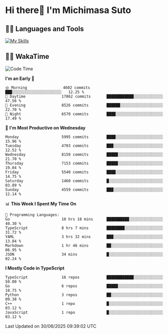 # Hi there👋 I'm Michimasa Suto

## 🧑‍💻 Languages and Tools
[![My Skills](https://skillicons.dev/icons?i=ts,nextjs,react,go,python,aws,terraform)](https://skillicons.dev)

<!--
**Suto-Michimasa/Suto-Michimasa** is a ✨ _special_ ✨ repository because its `README.md` (this file) appears on your GitHub profile.

Here are some ideas to get you started:

- 🔭 I’m currently working on ...
- 🌱 I’m currently learning ...
- 👯 I’m looking to collaborate on ...
- 🤔 I’m looking for help with ...
- 💬 Ask me about ...
- 📫 How to reach me: ...
- 😄 Pronouns: ...
- ⚡ Fun fact: ...
-->
<!--
## 💎 Github Stats

<div>
  <img height="170" align="left" src="https://github-readme-stats.vercel.app/api?username=Suto-michimasa&count_private=true&show_icons=true&theme=dark" />
  <img height="170" src="https://github-readme-stats.vercel.app/api/top-langs/?username=Suto-michimasa&langs_count=8&layout=compact&theme=dark" />
</div>
-->
<!-- ## 🏆 GitHub Profile Trophy

<img width="800" src="https://github-profile-trophy.vercel.app/?username=Suto-michimasa&theme=onedark&no-frame=true"/>
 -->

## 🧑‍💻 WakaTime
<!--START_SECTION:waka-->
![Code Time](http://img.shields.io/badge/Code%20Time-1%2C043%20hrs%2023%20mins-blue)

**I'm an Early 🐤** 

```text
🌞 Morning                4602 commits        ███░░░░░░░░░░░░░░░░░░░░░░   12.25 % 
🌆 Daytime                17862 commits       ████████████░░░░░░░░░░░░░   47.56 % 
🌃 Evening                8526 commits        ██████░░░░░░░░░░░░░░░░░░░   22.70 % 
🌙 Night                  6570 commits        ████░░░░░░░░░░░░░░░░░░░░░   17.49 % 
```
📅 **I'm Most Productive on Wednesday** 

```text
Monday                   5995 commits        ████░░░░░░░░░░░░░░░░░░░░░   15.96 % 
Tuesday                  4703 commits        ███░░░░░░░░░░░░░░░░░░░░░░   12.52 % 
Wednesday                8150 commits        █████░░░░░░░░░░░░░░░░░░░░   21.70 % 
Thursday                 7153 commits        █████░░░░░░░░░░░░░░░░░░░░   19.04 % 
Friday                   5540 commits        ████░░░░░░░░░░░░░░░░░░░░░   14.75 % 
Saturday                 1460 commits        █░░░░░░░░░░░░░░░░░░░░░░░░   03.89 % 
Sunday                   4559 commits        ███░░░░░░░░░░░░░░░░░░░░░░   12.14 % 
```


📊 **This Week I Spent My Time On** 

```text
💬 Programming Languages: 
Go                       10 hrs 18 mins      ██████████░░░░░░░░░░░░░░░   40.30 % 
TypeScript               8 hrs 7 mins        ████████░░░░░░░░░░░░░░░░░   31.72 % 
YAML                     3 hrs 32 mins       ███░░░░░░░░░░░░░░░░░░░░░░   13.84 % 
Markdown                 1 hr 46 mins        ██░░░░░░░░░░░░░░░░░░░░░░░   06.95 % 
JSON                     34 mins             █░░░░░░░░░░░░░░░░░░░░░░░░   02.24 % 
```

**I Mostly Code in TypeScript** 

```text
TypeScript               16 repos            ████████████░░░░░░░░░░░░░   50.00 % 
Go                       6 repos             █████░░░░░░░░░░░░░░░░░░░░   18.75 % 
Python                   3 repos             ██░░░░░░░░░░░░░░░░░░░░░░░   09.38 % 
C++                      1 repo              █░░░░░░░░░░░░░░░░░░░░░░░░   03.12 % 
JavaScript               1 repo              █░░░░░░░░░░░░░░░░░░░░░░░░   03.12 % 
```




 Last Updated on 30/06/2025 09:39:02 UTC
<!--END_SECTION:waka-->
